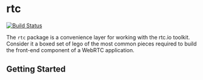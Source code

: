 # rtc

[![Build Status](http://etd-packaging.research.nicta.com.au/jenkins/view/rtc/job/rtc-core/badge/icon)](http://etd-packaging.research.nicta.com.au/jenkins/view/rtc/job/rtc-core/)

The `rtc` package is a convenience layer for working with the rtc.io toolkit.  Consider it a boxed set of lego of the most common pieces required to build the front-end component of a WebRTC application.

## Getting Started
